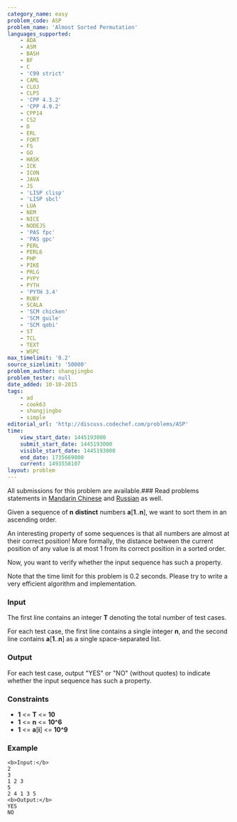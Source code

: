 ```yaml
---
category_name: easy
problem_code: ASP
problem_name: 'Almost Sorted Permutation'
languages_supported:
    - ADA
    - ASM
    - BASH
    - BF
    - C
    - 'C99 strict'
    - CAML
    - CLOJ
    - CLPS
    - 'CPP 4.3.2'
    - 'CPP 4.9.2'
    - CPP14
    - CS2
    - D
    - ERL
    - FORT
    - FS
    - GO
    - HASK
    - ICK
    - ICON
    - JAVA
    - JS
    - 'LISP clisp'
    - 'LISP sbcl'
    - LUA
    - NEM
    - NICE
    - NODEJS
    - 'PAS fpc'
    - 'PAS gpc'
    - PERL
    - PERL6
    - PHP
    - PIKE
    - PRLG
    - PYPY
    - PYTH
    - 'PYTH 3.4'
    - RUBY
    - SCALA
    - 'SCM chicken'
    - 'SCM guile'
    - 'SCM qobi'
    - ST
    - TCL
    - TEXT
    - WSPC
max_timelimit: '0.2'
source_sizelimit: '50000'
problem_author: shangjingbo
problem_tester: null
date_added: 10-10-2015
tags:
    - ad
    - cook63
    - shangjingbo
    - simple
editorial_url: 'http://discuss.codechef.com/problems/ASP'
time:
    view_start_date: 1445193000
    submit_start_date: 1445193000
    visible_start_date: 1445193000
    end_date: 1735669800
    current: 1493558107
layout: problem
---
```

All submissions for this problem are available.###  Read problems statements in [Mandarin Chinese](http://www.codechef.com/download/translated/COOK63/mandarin/ASP.pdf) and [Russian](http://www.codechef.com/download/translated/COOK63/russian/ASP.pdf) as well.

Given a sequence of **n** **distinct** numbers **a**\[**1**..**n**\], we want to sort them in an ascending order.

An interesting property of some sequences is that all numbers are almost at their correct position! More formally, the distance between the current position of any value is at most 1 from its correct position in a sorted order.

Now, you want to verify whether the input sequence has such a property.

Note that the time limit for this problem is 0.2 seconds. Please try to write a very efficient algorithm and implementation.

### Input

The first line contains an integer **T** denoting the total number of test cases.

For each test case, the first line contains a single integer **n**, and the second line contains **a**\[**1**..**n**\] as a single space-separated list.

### Output

For each test case, output "YES" or "NO" (without quotes) to indicate whether the input sequence has such a property.

### Constraints

- **1** <= **T** <= **10**
- **1** <= **n** <= **10^6**
- **1** <= **a**\[**i**\] <= **10^9**

### Example

```
<b>Input:</b>
2
3
1 2 3
5
2 4 1 3 5
<b>Output:</b>
YES
NO

```